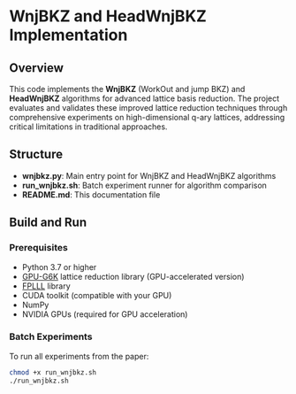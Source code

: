 # WnjBKZ and HeadWnjBKZ Implementation

## Overview

This code implements the **WnjBKZ** (WorkOut and jump BKZ) and **HeadWnjBKZ** algorithms for advanced lattice basis reduction. The project evaluates and validates these improved lattice reduction techniques through comprehensive experiments on high-dimensional q-ary lattices, addressing critical limitations in traditional approaches.

## Structure

- **wnjbkz.py**: Main entry point for WnjBKZ and HeadWnjBKZ algorithms
- **run_wnjbkz.sh**: Batch experiment runner for algorithm comparison  
- **README.md**: This documentation file

## Build and Run

### Prerequisites
- Python 3.7 or higher
- [GPU-G6K](https://github.com/WvanWoerden/G6K-GPU-Tensor) lattice reduction library (GPU-accelerated version)
- [FPLLL](https://github.com/fplll/fplll) library
- CUDA toolkit (compatible with your GPU)
- NumPy
- NVIDIA GPUs (required for GPU acceleration)

### Batch Experiments
To run all experiments from the paper:
```bash
chmod +x run_wnjbkz.sh
./run_wnjbkz.sh